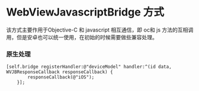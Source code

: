 # WebViewJavascriptBridge 方式

该方式主要作用于Objective-C 和 javascript 相互通信，即 oc和 js 方法的互相调用，但是安卓也可以统一使用，在初始的时候需要做些兼容处理。

### 原生处理

```obj-c
[self.bridge registerHandler:@"deviceModel" handler:^(id data, WVJBResponseCallback responseCallback) {
        responseCallback(@"iOS");
    }];

```



